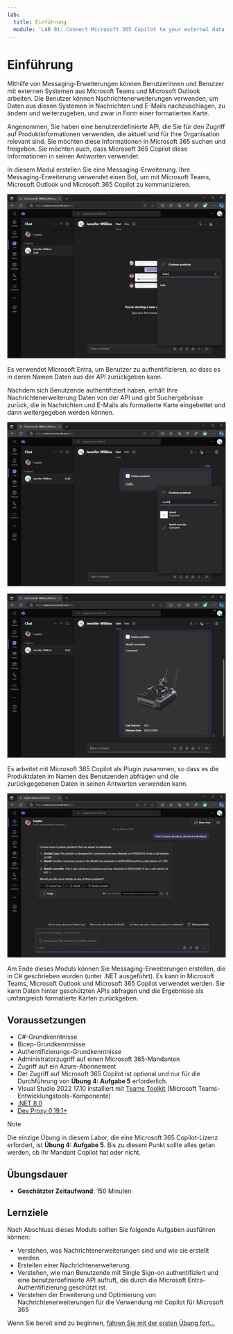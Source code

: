 ```yaml
---
lab:
  title: Einführung
  module: 'LAB 01: Connect Microsoft 365 Copilot to your external data in real-time with message extension plugins built with .NET and Visual Studio'
---
```


# Einführung

Mithilfe von Messaging-Erweiterungen können Benutzerinnen und Benutzer mit externen Systemen aus Microsoft Teams und Microsoft Outlook arbeiten. Die Benutzer können Nachrichtenerweiterungen verwenden, um Daten aus diesen Systemen in Nachrichten und E-Mails nachzuschlagen, zu ändern und weiterzugeben, und zwar in Form einer formatierten Karte.

Angenommen, Sie haben eine benutzerdefinierte API, die Sie für den Zugriff auf Produktinformationen verwenden, die aktuell und für Ihre Organisation relevant sind. Sie möchten diese Informationen in Microsoft 365 suchen und freigeben. Sie möchten auch, dass Microsoft 365 Copilot diese Informationen in seinen Antworten verwendet.

In diesem Modul erstellen Sie eine Messaging-Erweiterung. Ihre Messaging-Erweiterung verwendet einen Bot, um mit Microsoft Teams, Microsoft Outlook und Microsoft 365 Copilot zu kommunizieren.

![Screenshot der Suchergebnisse, die von einer suchbasierten Messaging-Erweiterung in Microsoft Teams zurückgegeben werden.](../media/1-search-results.png)

Es verwendet Microsoft Entra, um Benutzer zu authentifizieren, so dass es in deren Namen Daten aus der API zurückgeben kann.

Nachdem sich Benutzende authentifiziert haben, erhält Ihre Nachrichtenerweiterung Daten von der API und gibt Suchergebnisse zurück, die in Nachrichten und E-Mails als formatierte Karte eingebettet und dann weitergegeben werden können.

![Screenshot der Suchergebnisse, die Daten aus einer externen API in Microsoft Teams verwenden.](../media/3-search-results-api.png)

![Screenshot des Suchergebnisses, das in eine Nachricht in Microsoft Teams eingebettet ist.](../media/4-adaptive-card.png)

Es arbeitet mit Microsoft 365 Copilot als Plugin zusammen, so dass es die Produktdaten im Namen des Benutzenden abfragen und die zurückgegebenen Daten in seinen Antworten verwenden kann.

![Screenshot einer Antwort in Microsoft 365 Copilot, die Informationen enthält, die vom Plugin für Messaging-Erweiterungen zurückgegeben wurden. Es wird eine adaptive Karte mit Produktinformationen angezeigt.](../media/5-copilot-answer.png)

Am Ende dieses Moduls können Sie Messaging-Erweiterungen erstellen, die in C# geschrieben wurden (unter .NET ausgeführt). Es kann in Microsoft Teams, Microsoft Outlook und Microsoft 365 Copilot verwendet werden. Sie kann Daten hinter geschützten APIs abfragen und die Ergebnisse als umfangreich formatierte Karten zurückgeben.

## Voraussetzungen

- C#-Grundkenntnisse
- Bicep-Grundkenntnisse
- Authentifizierungs-Grundkenntnisse 
- Administratorzugriff auf einen Microsoft 365-Mandanten
- Zugriff auf ein Azure-Abonnement
- Der Zugriff auf Microsoft 365 Copilot ist optional und nur für die Durchführung von **Übung 4: Aufgabe 5** erforderlich.
- Visual Studio 2022 17.10 installiert mit [Teams Toolkit](/microsoftteams/platform/toolkit/toolkit-v4/teams-toolkit-fundamentals-vs) (Microsoft Teams-Entwicklungstools-Komponente)
- [.NET 8.0](https://dotnet.microsoft.com/download/dotnet/8.0)
- [Dev Proxy 0.19.1+](https://aka.ms/devproxy)

> [!NOTE]
> Die einzige Übung in diesem Labor, die eine Microsoft 365 Copilot-Lizenz erfordert, ist **Übung 4: Aufgabe 5**. Bis zu diesem Punkt sollte alles getan werden, ob Ihr Mandant Copilot hat oder nicht.

## Übungsdauer

  - **Geschätzter Zeitaufwand**: 150 Minuten

## Lernziele

Nach Abschluss dieses Moduls sollten Sie folgende Aufgaben ausführen können:

- Verstehen, was Nachrichtenerweiterungen sind und wie sie erstellt werden.
- Erstellen einer Nachrichtenerweiterung.
- Verstehen, wie man Benutzende mit Single Sign-on authentifiziert und eine benutzerdefinierte API aufruft, die durch die Microsoft Entra-Authentifizierung geschützt ist.
- Verstehen der Erweiterung und Optimierung von Nachrichtenerweiterungen für die Verwendung mit Copilot für Microsoft 365

Wenn Sie bereit sind zu beginnen, [fahren Sie mit der ersten Übung fort...](./2-exercise-create-a-message-extension.md)
